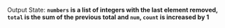 Output State: **`numbers` is a list of integers with the last element removed, `total` is the sum of the previous total and `num`, `count` is increased by 1**